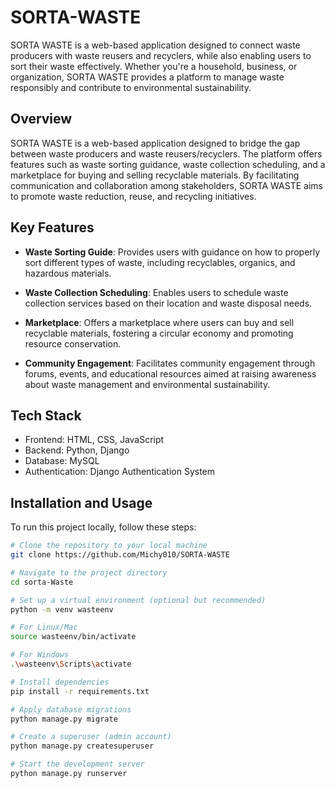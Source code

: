 # SORTA-WASTE

SORTA WASTE is a web-based application designed to connect waste producers with waste reusers and recyclers, while also enabling users to sort their waste effectively. Whether you're a household, business, or organization, SORTA WASTE provides a platform to manage waste responsibly and contribute to environmental sustainability.

## Overview

SORTA WASTE is a web-based application designed to bridge the gap between waste producers and waste reusers/recyclers. The platform offers features such as waste sorting guidance, waste collection scheduling, and a marketplace for buying and selling recyclable materials. By facilitating communication and collaboration among stakeholders, SORTA WASTE aims to promote waste reduction, reuse, and recycling initiatives.

## Key Features

- **Waste Sorting Guide**: Provides users with guidance on how to properly sort different types of waste, including recyclables, organics, and hazardous materials.

- **Waste Collection Scheduling**: Enables users to schedule waste collection services based on their location and waste disposal needs.

- **Marketplace**: Offers a marketplace where users can buy and sell recyclable materials, fostering a circular economy and promoting resource conservation.

- **Community Engagement**: Facilitates community engagement through forums, events, and educational resources aimed at raising awareness about waste management and environmental sustainability.

## Tech Stack

- Frontend: HTML, CSS, JavaScript
- Backend: Python, Django
- Database: MySQL
- Authentication: Django Authentication System

## Installation and Usage

To run this project locally, follow these steps:

```bash
# Clone the repository to your local machine
git clone https://github.com/Michy010/SORTA-WASTE

# Navigate to the project directory
cd sorta-Waste

# Set up a virtual environment (optional but recommended)
python -m venv wasteenv

# For Linux/Mac
source wasteenv/bin/activate

# For Windows
.\wasteenv\Scripts\activate

# Install dependencies
pip install -r requirements.txt

# Apply database migrations
python manage.py migrate

# Create a superuser (admin account)
python manage.py createsuperuser

# Start the development server
python manage.py runserver
